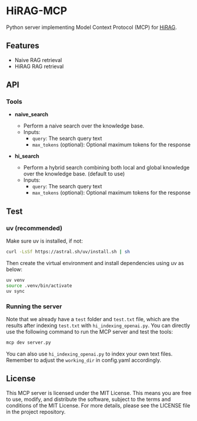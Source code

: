 # HiRAG-MCP

Python server implementing Model Context Protocol (MCP) for [HiRAG](https://github.com/hhy-huang/HiRAG).

## Features

- Naive RAG retrieval
- HiRAG RAG retrieval


## API

### Tools
- **naive_search**
    - Perform a naive search over the knowledge base.
    - Inputs:
        - `query`: The search query text
        - `max_tokens` (optional): Optional maximum tokens for the response

- **hi_search**
    - Perform a hybrid search combining both local and global knowledge over the knowledge base. (default to use)
    - Inputs:
        - `query`: The search query text
        - `max_tokens` (optional): Optional maximum tokens for the response

## Test

### uv (recommended)

Make sure uv is installed, if not:
```bash
curl -LsSf https://astral.sh/uv/install.sh | sh
```

Then create the virtual environment and install dependencies using uv as below:
```bash
uv venv
source .venv/bin/activate
uv sync
```

### Running the server

Note that we already have a `test` folder and `test.txt` file, which are the results after indexing `test.txt` with `hi_indexing_openai.py`. You can directly use the following command to run the MCP server and test the tools:

```bash
mcp dev server.py
```

You can also use `hi_indexing_openai.py` to index your own text files. Remember to adjust the `working_dir` in config.yaml accordingly.

## License

This MCP server is licensed under the MIT License. This means you are free to use, modify, and distribute the software, subject to the terms and conditions of the MIT License. For more details, please see the LICENSE file in the project repository.

